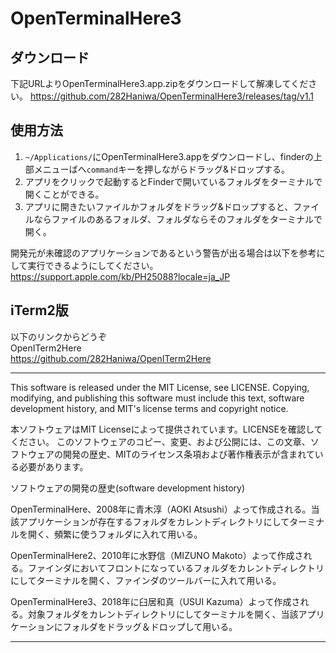 # OpenTerminalHere3
## ダウンロード
下記URLよりOpenTerminalHere3.app.zipをダウンロードして解凍してください。
https://github.com/282Haniwa/OpenTerminalHere3/releases/tag/v1.1

## 使用方法
1. `~/Applications/`にOpenTerminalHere3.appをダウンロードし、finderの上部メニューばへ`command`キーを押しながらドラッグ&ドロップする。
1. アプリをクリックで起動するとFinderで開いているフォルダをターミナルで開くことができる。
1. アプリに開きたいファイルかフォルダをドラッグ&ドロップすると、ファイルならファイルのあるフォルダ、フォルダならそのフォルダをターミナルで開く。

開発元が未確認のアプリケーションであるという警告が出る場合は以下を参考にして実行できるようにしてください。
https://support.apple.com/kb/PH25088?locale=ja_JP

## iTerm2版
以下のリンクからどうぞ  
OpenITerm2Here  
https://github.com/282Haniwa/OpenITerm2Here

---
This software is released under the MIT License, see LICENSE.
Copying, modifying, and publishing this software must include this text, software development history, and MIT's license terms and copyright notice.

本ソフトウェアはMIT Licenseによって提供されています。LICENSEを確認してください。
このソフトウェアのコピー、変更、および公開には、この文章、ソフトウェアの開発の歴史、MITのライセンス条項および著作権表示が含まれている必要があります。


ソフトウェアの開発の歴史(software development history)

OpenTerminalHere、2008年に青木淳（AOKI
Atsushi）よって作成される。当該アプリケーションが存在するフォルダをカレントディレクトリにしてターミナルを開く、頻繁に使うフォルダに入れて用いる。

OpenTerminalHere2、2010年に水野信（MIZUNO
Makoto）よって作成される。ファインダにおいてフロントになっているフォルダをカレントディレクトリにしてターミナルを開く、ファインダのツールバーに入れて用いる。

OpenTerminalHere3、2018年に臼居和真（USUI
Kazuma）よって作成される。対象フォルダをカレントディレクトリにしてターミナルを開く、当該アプリケーションにフォルダをドラッグ＆ドロップして用いる。

---
